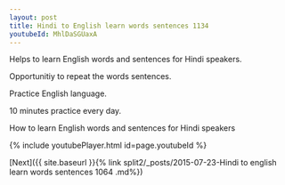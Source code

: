 ```yaml
---
layout: post
title: Hindi to English learn words sentences 1134 
youtubeId: MhlDaSGUaxA
---
```

 
 
Helps to learn English words and sentences for Hindi speakers.

Opportunitiy to repeat the words sentences. 

Practice English language. 
 
10 minutes practice every day. 
 
How to learn English words and sentences for Hindi speakers 
 
{% include youtubePlayer.html id=page.youtubeId %}
 
 
[Next]({{ site.baseurl }}{% link  split2/_posts/2015-07-23-Hindi to english learn words sentences 1064 .md%})
 
